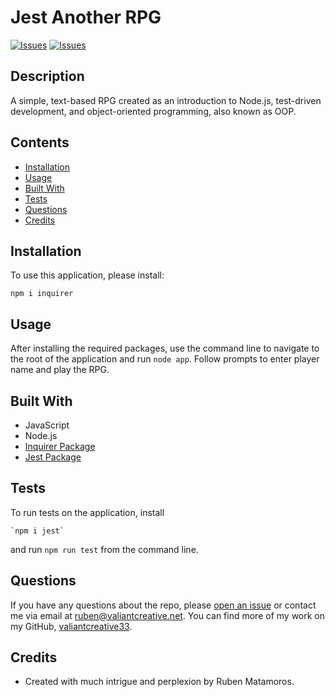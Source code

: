 # Jest Another RPG
[![Issues](https://img.shields.io/github/issues/valiantcreative33/jest-another-rpg)](https://github.com/valiantcreative33/jest-another-RPG/issues) [![Issues](https://img.shields.io/github/contributors/valiantcreative33/jest-another-rpg)](https://github.com/valiantcreative33/jest-another-rpg/graphs/contributors) 

## Description
A simple, text-based RPG created as an introduction to Node.js, test-driven development, and object-oriented programming, also known as OOP.

## Contents
* [Installation](#installation)
* [Usage](#usage)
* [Built With](#built-with)
* [Tests](#tests)
* [Questions](#questions)
* [Credits](#credits)

## Installation
To use this application, please install: 
```
npm i inquirer
```
    
## Usage
After installing the required packages, use the command line to navigate to the root of the application and run `node app`.  Follow prompts to enter player name and play the RPG. 
    
## Built With
* JavaScript
* Node.js
* [Inquirer Package](https://www.npmjs.com/package/inquirer)
* [Jest Package](https://www.npmjs.com/package/jest)
    
## Tests
To run tests on the application, install
```
`npm i jest`
```
and run `npm run test` from the command line.
    
## Questions
If you have any questions about the repo, please [open an issue](https://github.com/valiantcreative33/jest-another-rpg/issues) or contact me via email at ruben@valiantcreative.net. You can find more of my work on my GitHub, [valiantcreative33](https://github.com/valiantcreative33/).
    
## Credits
* Created with much intrigue and perplexion by Ruben Matamoros.